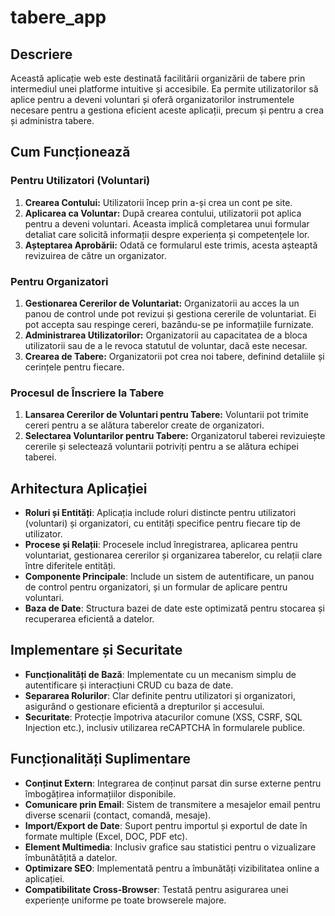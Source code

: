# tabere_app

## Descriere

Această aplicație web este destinată facilitării organizării de tabere prin intermediul unei platforme intuitive și accesibile. Ea permite utilizatorilor să aplice pentru a deveni voluntari și oferă organizatorilor instrumentele necesare pentru a gestiona eficient aceste aplicații, precum și pentru a crea și administra tabere.

## Cum Funcționează

### Pentru Utilizatori (Voluntari)
1. **Crearea Contului:** Utilizatorii încep prin a-și crea un cont pe site.
2. **Aplicarea ca Voluntar:** După crearea contului, utilizatorii pot aplica pentru a deveni voluntari. Aceasta implică completarea unui formular detaliat care solicită informații despre experiența și competențele lor.
3. **Așteptarea Aprobării:** Odată ce formularul este trimis, acesta așteaptă revizuirea de către un organizator.

### Pentru Organizatori
1. **Gestionarea Cererilor de Voluntariat:** Organizatorii au acces la un panou de control unde pot revizui și gestiona cererile de voluntariat. Ei pot accepta sau respinge cereri, bazându-se pe informațiile furnizate.
2. **Administrarea Utilizatorilor:** Organizatorii au capacitatea de a bloca utilizatorii sau de a le revoca statutul de voluntar, dacă este necesar.
3. **Crearea de Tabere:** Organizatorii pot crea noi tabere, definind detaliile și cerințele pentru fiecare.

### Procesul de Înscriere la Tabere
1. **Lansarea Cererilor de Voluntari pentru Tabere:** Voluntarii pot trimite cereri pentru a se alătura taberelor create de organizatori.
2. **Selectarea Voluntarilor pentru Tabere:** Organizatorul taberei revizuiește cererile și selectează voluntarii potriviți pentru a se alătura echipei taberei.

## Arhitectura Aplicației

- **Roluri și Entități**: Aplicația include roluri distincte pentru utilizatori (voluntari) și organizatori, cu entități specifice pentru fiecare tip de utilizator.
- **Procese și Relații**: Procesele includ înregistrarea, aplicarea pentru voluntariat, gestionarea cererilor și organizarea taberelor, cu relații clare între diferitele entități.
- **Componente Principale**: Include un sistem de autentificare, un panou de control pentru organizatori, și un formular de aplicare pentru voluntari.
- **Baza de Date**: Structura bazei de date este optimizată pentru stocarea și recuperarea eficientă a datelor. 


## Implementare și Securitate

- **Funcționalități de Bază**: Implementate cu un mecanism simplu de autentificare și interacțiuni CRUD cu baza de date.
- **Separarea Rolurilor**: Clar definite pentru utilizatori și organizatori, asigurând o gestionare eficientă a drepturilor și accesului.
- **Securitate**: Protecție împotriva atacurilor comune (XSS, CSRF, SQL Injection etc.), inclusiv utilizarea reCAPTCHA în formularele publice.

## Funcționalități Suplimentare

- **Conținut Extern**: Integrarea de conținut parsat din surse externe pentru îmbogățirea informațiilor disponibile.
- **Comunicare prin Email**: Sistem de transmitere a mesajelor email pentru diverse scenarii (contact, comandă, mesaje).
- **Import/Export de Date**: Suport pentru importul și exportul de date în formate multiple (Excel, DOC, PDF etc).
- **Element Multimedia**: Inclusiv grafice sau statistici pentru o vizualizare îmbunătățită a datelor.
- **Optimizare SEO**: Implementată pentru a îmbunătăți vizibilitatea online a aplicației.
- **Compatibilitate Cross-Browser**: Testată pentru asigurarea unei experiențe uniforme pe toate browserele majore.
